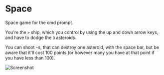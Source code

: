 Space
=====

Space game for the cmd prompt.

You're the `>` ship, which you control by using the up and down arrow keys, and have to dodge the `O` asteroids.

You can shoot  `~`s, that can destroy one asteroid, with the space bar, but be aware that it'll cost 100 points (or however many you have at that point if you have less than 100).

![Screenshot](http://puu.sh/fDXtf/c165b8ab7e.png)
